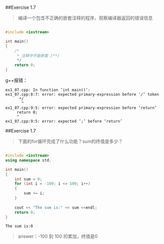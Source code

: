 
##Exercise 1.7
>编译一个包含不正确的嵌套注释的程序，观察编译器返回的错误信息

```cpp

#include <iostream>

int main()
{
    /* 
     * 注释中不能嵌套 /**/
     */
    return 0;
}

```
g++报错：
```
ex1_07.cpp: In function ‘int main()’:
ex1_07.cpp:8:7: error: expected primary-expression before ‘/’ token
      */
       ^
ex1_07.cpp:9:5: error: expected primary-expression before ‘return’
     return 0;
     ^
ex1_07.cpp:9:5: error: expected ‘;’ before ‘return’
```

##Exercise 1.7
>下面的for循环完成了什么功能？sum的终值是多少？

```cpp

#include <iostream>
using namespace std;

int main()
{
    int sum = 0;
    for (int i = -100; i <= 100; i++)
    {
        sum += i;
    }
    
    cout << "The sum is:" << sum <<endl;
    return 0;
}
```
```
The sum is:0
```
>answer：-100 到 100 的累加，终值是0
